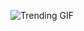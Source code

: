 
<!-- GIF_SECTION -->
![Trending GIF](https://media2.giphy.com/media/v1.Y2lkPThiYjIxNzcybjVwYzFwajdxdjdxczYxODdvNHFxMzV0aWg5cGxjdmc2ZGJvM2thYiZlcD12MV9naWZzX3NlYXJjaCZjdD1n/khMQDMRqOBEToISmyp/giphy.gif)
<!-- END_GIF_SECTION -->
